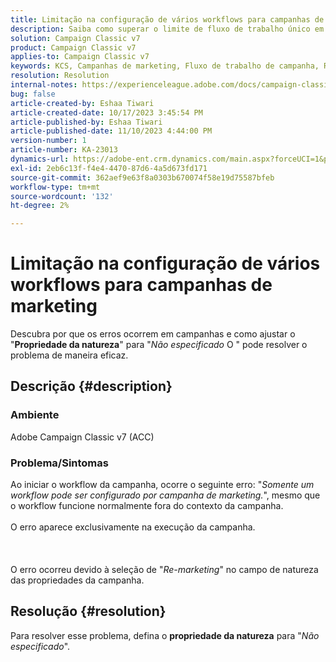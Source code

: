 ```yaml
---
title: Limitação na configuração de vários workflows para campanhas de marketing
description: Saiba como superar o limite de fluxo de trabalho único em campanhas de marketing.
solution: Campaign Classic v7
product: Campaign Classic v7
applies-to: Campaign Classic v7
keywords: KCS, Campanhas de marketing, Fluxo de trabalho de campanha, Re-marketing, Campo de natureza, ACC, Adobe Campaign Classic, Solução de problemas
resolution: Resolution
internal-notes: https://experienceleague.adobe.com/docs/campaign-classic/using/orchestrating-campaigns/orchestrate-campaigns/marketing-campaign-templates.html?lang=en#general-configuration
bug: false
article-created-by: Eshaa Tiwari
article-created-date: 10/17/2023 3:45:54 PM
article-published-by: Eshaa Tiwari
article-published-date: 11/10/2023 4:44:00 PM
version-number: 1
article-number: KA-23013
dynamics-url: https://adobe-ent.crm.dynamics.com/main.aspx?forceUCI=1&pagetype=entityrecord&etn=knowledgearticle&id=b4942d3f-046d-ee11-8df0-6045bd006a22
exl-id: 2eb6c13f-f4e4-4470-87d6-4a5d673fd171
source-git-commit: 362aef9e63f8a0303b670074f58e19d75587bfeb
workflow-type: tm+mt
source-wordcount: '132'
ht-degree: 2%

---
```


# Limitação na configuração de vários workflows para campanhas de marketing


Descubra por que os erros ocorrem em campanhas e como ajustar o &quot;<b>Propriedade da natureza</b>&quot; para &quot;*Não especificado* O &quot; pode resolver o problema de maneira eficaz.

## Descrição {#description}


### Ambiente

Adobe Campaign Classic v7 (ACC)

### Problema/Sintomas

Ao iniciar o workflow da campanha, ocorre o seguinte erro: &quot;*Somente um workflow pode ser configurado por campanha de marketing.*&quot;, mesmo que o workflow funcione normalmente fora do contexto da campanha.
<br><br>O erro aparece exclusivamente na execução da campanha.<br><br> <br><br>O erro ocorreu devido à seleção de &quot;*Re-marketing*&quot; no campo de natureza das propriedades da campanha.<br>

## Resolução {#resolution}


Para resolver esse problema, defina o <b>propriedade da natureza</b> para &quot;*Não especificado*&quot;.
